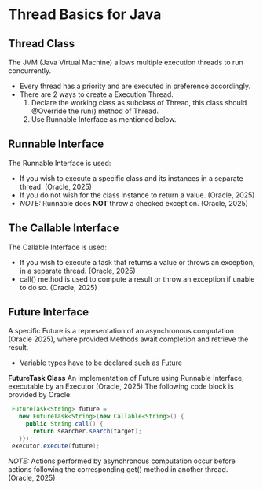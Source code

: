# Thread Basics for Java

## **Thread Class**
The JVM (Java Virtual Machine) allows multiple execution threads to run concurrently.
* Every thread has a priority and are executed in preference accordingly.
* There are 2 ways to create a Execution Thread.
	1) Declare the working class as subclass of Thread, this class should @Override the run() method of Thread.
	2) Use Runnable Interface as mentioned below.

## **Runnable Interface**
The Runnable Interface is used:
* If you wish to execute a specific class and its instances in a separate thread. (Oracle, 2025)
* If you do not wish for the class instance to return a value. (Oracle, 2025)
* *NOTE:* Runnable does **NOT** throw a checked exception. (Oracle, 2025)

## **The Callable Interface**
The Callable Interface is used:
* If you wish to execute a task that returns a value or throws an exception, in a separate thread. (Oracle, 2025)
* call() method is used to compute a result or throw an exception if unable to do so. (Oracle, 2025)

## **Future Interface**
A specific Future is a representation of an asynchronous computation (Oracle 2025), where provided Methods await
completion and retrieve the result.
* Variable types have to be declared such as Future<String>

**FutureTask Class**
An implementation of Future using Runnable Interface, executable by an Executor (Oracle, 2025)
The following code block is provided by Oracle:
```java
 FutureTask<String> future =
   new FutureTask<String>(new Callable<String>() {
     public String call() {
       return searcher.search(target);
   }});
 executor.execute(future);
```

*NOTE:* Actions performed by asynchronous computation occur before actions following the corresponding get() method in another thread. (Oracle, 2025)
